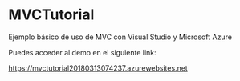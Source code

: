 # MVCTutorial
Ejemplo básico de uso de MVC con Visual Studio y Microsoft Azure

Puedes acceder al demo en el siguiente link:

https://mvctutorial20180313074237.azurewebsites.net
